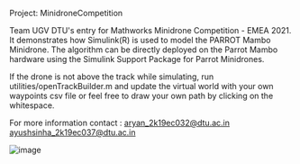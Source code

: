 Project: MinidroneCompetition

Team UGV DTU's entry for Mathworks Minidrone Competition - EMEA 2021. It demonstrates how Simulink(R) is used to model the PARROT Mambo Minidrone. The algorithm can be directly deployed on the Parrot Mambo hardware using the Simulink Support Package for Parrot Minidrones.

If the drone is not above the track while simulating,
run utilities/openTrackBuilder.m and update the virtual world with your own waypoints csv file or feel free to draw your own path by clicking on the whitespace.

For more information contact :
aryan_2k19ec032@dtu.ac.in
ayushsinha_2k19ec037@dtu.ac.in

![image](https://user-images.githubusercontent.com/54477816/129489560-88abf18a-41c1-4cda-b830-351a87112490.png)
